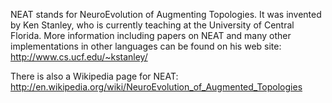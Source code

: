 NEAT stands for NeuroEvolution of Augmenting Topologies. It was invented by Ken Stanley, who is currently teaching at the University of Central Florida. More information including papers on NEAT and many other implementations in other languages can be found on his web site: http://www.cs.ucf.edu/~kstanley/

There is also a Wikipedia page for NEAT: http://en.wikipedia.org/wiki/NeuroEvolution_of_Augmented_Topologies